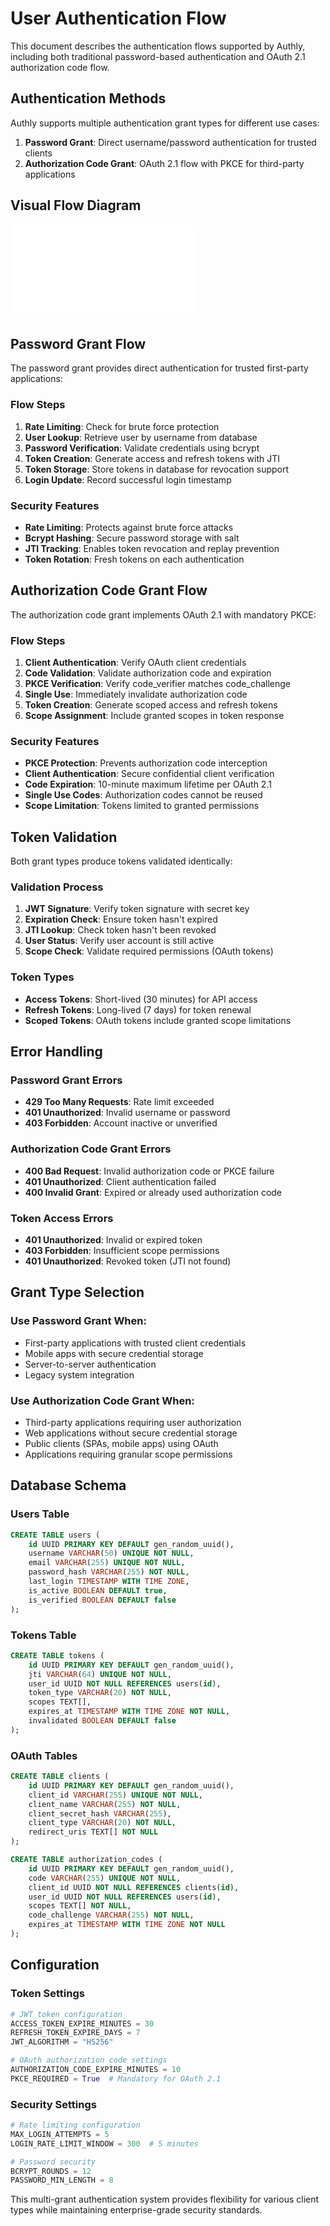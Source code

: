 # User Authentication Flow

This document describes the authentication flows supported by Authly, including both traditional password-based authentication and OAuth 2.1 authorization code flow.

## Authentication Methods

Authly supports multiple authentication grant types for different use cases:

1. **Password Grant**: Direct username/password authentication for trusted clients
2. **Authorization Code Grant**: OAuth 2.1 flow with PKCE for third-party applications

## Visual Flow Diagram

![User Authentication Flow](user-authentication-flow.mmd)

## Password Grant Flow

The password grant provides direct authentication for trusted first-party applications:

### Flow Steps
1. **Rate Limiting**: Check for brute force protection
2. **User Lookup**: Retrieve user by username from database
3. **Password Verification**: Validate credentials using bcrypt
4. **Token Creation**: Generate access and refresh tokens with JTI
5. **Token Storage**: Store tokens in database for revocation support
6. **Login Update**: Record successful login timestamp

### Security Features
- **Rate Limiting**: Protects against brute force attacks
- **Bcrypt Hashing**: Secure password storage with salt
- **JTI Tracking**: Enables token revocation and replay prevention
- **Token Rotation**: Fresh tokens on each authentication

## Authorization Code Grant Flow

The authorization code grant implements OAuth 2.1 with mandatory PKCE:

### Flow Steps  
1. **Client Authentication**: Verify OAuth client credentials
2. **Code Validation**: Validate authorization code and expiration
3. **PKCE Verification**: Verify code_verifier matches code_challenge
4. **Single Use**: Immediately invalidate authorization code
5. **Token Creation**: Generate scoped access and refresh tokens
6. **Scope Assignment**: Include granted scopes in token response

### Security Features
- **PKCE Protection**: Prevents authorization code interception
- **Client Authentication**: Secure confidential client verification
- **Code Expiration**: 10-minute maximum lifetime per OAuth 2.1
- **Single Use Codes**: Authorization codes cannot be reused
- **Scope Limitation**: Tokens limited to granted permissions

## Token Validation

Both grant types produce tokens validated identically:

### Validation Process
1. **JWT Signature**: Verify token signature with secret key
2. **Expiration Check**: Ensure token hasn't expired
3. **JTI Lookup**: Check token hasn't been revoked
4. **User Status**: Verify user account is still active
5. **Scope Check**: Validate required permissions (OAuth tokens)

### Token Types
- **Access Tokens**: Short-lived (30 minutes) for API access
- **Refresh Tokens**: Long-lived (7 days) for token renewal
- **Scoped Tokens**: OAuth tokens include granted scope limitations

## Error Handling

### Password Grant Errors
- **429 Too Many Requests**: Rate limit exceeded
- **401 Unauthorized**: Invalid username or password
- **403 Forbidden**: Account inactive or unverified

### Authorization Code Grant Errors
- **400 Bad Request**: Invalid authorization code or PKCE failure
- **401 Unauthorized**: Client authentication failed
- **400 Invalid Grant**: Expired or already used authorization code

### Token Access Errors
- **401 Unauthorized**: Invalid or expired token
- **403 Forbidden**: Insufficient scope permissions
- **401 Unauthorized**: Revoked token (JTI not found)

## Grant Type Selection

### Use Password Grant When:
- First-party applications with trusted client credentials
- Mobile apps with secure credential storage
- Server-to-server authentication
- Legacy system integration

### Use Authorization Code Grant When:
- Third-party applications requiring user authorization
- Web applications without secure credential storage
- Public clients (SPAs, mobile apps) using OAuth
- Applications requiring granular scope permissions

## Database Schema

### Users Table
```sql
CREATE TABLE users (
    id UUID PRIMARY KEY DEFAULT gen_random_uuid(),
    username VARCHAR(50) UNIQUE NOT NULL,
    email VARCHAR(255) UNIQUE NOT NULL,
    password_hash VARCHAR(255) NOT NULL,
    last_login TIMESTAMP WITH TIME ZONE,
    is_active BOOLEAN DEFAULT true,
    is_verified BOOLEAN DEFAULT false
);
```

### Tokens Table
```sql
CREATE TABLE tokens (
    id UUID PRIMARY KEY DEFAULT gen_random_uuid(),
    jti VARCHAR(64) UNIQUE NOT NULL,
    user_id UUID NOT NULL REFERENCES users(id),
    token_type VARCHAR(20) NOT NULL,
    scopes TEXT[],
    expires_at TIMESTAMP WITH TIME ZONE NOT NULL,
    invalidated BOOLEAN DEFAULT false
);
```

### OAuth Tables
```sql
CREATE TABLE clients (
    id UUID PRIMARY KEY DEFAULT gen_random_uuid(),
    client_id VARCHAR(255) UNIQUE NOT NULL,
    client_name VARCHAR(255) NOT NULL,
    client_secret_hash VARCHAR(255),
    client_type VARCHAR(20) NOT NULL,
    redirect_uris TEXT[] NOT NULL
);

CREATE TABLE authorization_codes (
    id UUID PRIMARY KEY DEFAULT gen_random_uuid(),
    code VARCHAR(255) UNIQUE NOT NULL,
    client_id UUID NOT NULL REFERENCES clients(id),
    user_id UUID NOT NULL REFERENCES users(id),
    scopes TEXT[] NOT NULL,
    code_challenge VARCHAR(255) NOT NULL,
    expires_at TIMESTAMP WITH TIME ZONE NOT NULL
);
```

## Configuration

### Token Settings
```python
# JWT token configuration
ACCESS_TOKEN_EXPIRE_MINUTES = 30
REFRESH_TOKEN_EXPIRE_DAYS = 7
JWT_ALGORITHM = "HS256"

# OAuth authorization code settings  
AUTHORIZATION_CODE_EXPIRE_MINUTES = 10
PKCE_REQUIRED = True  # Mandatory for OAuth 2.1
```

### Security Settings
```python
# Rate limiting configuration
MAX_LOGIN_ATTEMPTS = 5
LOGIN_RATE_LIMIT_WINDOW = 300  # 5 minutes

# Password security
BCRYPT_ROUNDS = 12
PASSWORD_MIN_LENGTH = 8
```

This multi-grant authentication system provides flexibility for various client types while maintaining enterprise-grade security standards.